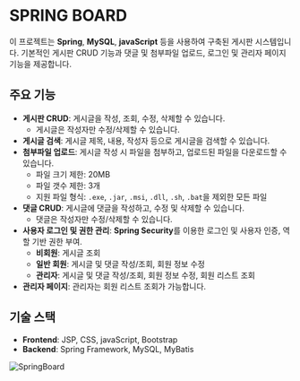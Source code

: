# SPRING BOARD

이 프로젝트는 **Spring**, **MySQL**, **javaScript** 등을 사용하여 구축된 게시판 시스템입니다. 기본적인 게시판 CRUD 기능과 댓글 및 첨부파일 업로드, 로그인 및 관리자 페이지 기능을 제공합니다.

## 주요 기능

- **게시판 CRUD**: 게시글을 작성, 조회, 수정, 삭제할 수 있습니다.
  - 게시글은 작성자만 수정/삭제할 수 있습니다.
- **게시글 검색**: 게시글 제목, 내용, 작성자 등으로 게시글을 검색할 수 있습니다.
- **첨부파일 업로드**: 게시글 작성 시 파일을 첨부하고, 업로드된 파일을 다운로드할 수 있습니다.
  - 파일 크기 제한: 20MB
  - 파일 갯수 제한: 3개
  - 지원 파일 형식: `.exe`, `.jar`, `.msi`, `.dll`, `.sh`, `.bat`을 제외한 모든 파일
- **댓글 CRUD**: 게시글에 댓글을 작성하고, 수정 및 삭제할 수 있습니다. 
  - 댓글은 작성자만 수정/삭제할 수 있습니다.
- **사용자 로그인 및 권한 관리**: **Spring Security**를 이용한 로그인 및 사용자 인증, 역할 기반 권한 부여.
  - **비회원**: 게시글 조회
  - **일반 회원**: 게시글 및 댓글 작성/조회, 회원 정보 수정
  - **관리자**: 게시글 및 댓글 작성/조회, 회원 정보 수정, 회원 리스트 조회
- **관리자 페이지**: 관리자는 회원 리스트 조회가 가능합니다.

## 기술 스택

- **Frontend**: JSP, CSS, javaScript, Bootstrap
- **Backend**: Spring Framework, MySQL, MyBatis

![SpringBoard](https://github.com/user-attachments/assets/47a44ce3-4692-49e2-a43d-d8eed7526822)

